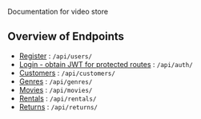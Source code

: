 
Documentation for video store

## Overview of Endpoints

* [Register](./routes/users.md) : `/api/users/`
* [Login - obtain JWT for protected routes](./routes/auth.md) : `/api/auth/`
* [Customers](./routes/customers.md) : `/api/customers/`
* [Genres](./routes/genres.md) : `/api/genres/`
* [Movies](./routes/movies.md) : `/api/movies/`
* [Rentals](./routes/rentals.md) : `/api/rentals/`
* [Returns](./routes/returns.md) : `/api/returns/`

